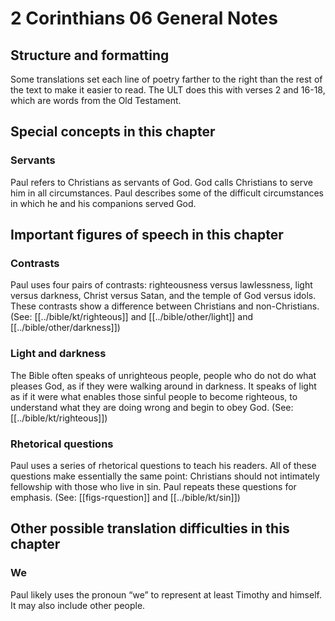# 2 Corinthians 06 General Notes
## Structure and formatting

Some translations set each line of poetry farther to the right than the rest of the text to make it easier to read. The ULT does this with verses 2 and 16-18, which are words from the Old Testament.

## Special concepts in this chapter

### Servants
Paul refers to Christians as servants of God. God calls Christians to serve him in all circumstances. Paul describes some of the difficult circumstances in which he and his companions served God.

## Important figures of speech in this chapter

### Contrasts

Paul uses four pairs of contrasts: righteousness versus lawlessness, light versus darkness, Christ versus Satan, and the temple of God versus idols. These contrasts show a difference between Christians and non-Christians. (See: [[../bible/kt/righteous]] and [[../bible/other/light]] and [[../bible/other/darkness]])

### Light and darkness

The Bible often speaks of unrighteous people, people who do not do what pleases God, as if they were walking around in darkness. It speaks of light as if it were what enables those sinful people to become righteous, to understand what they are doing wrong and begin to obey God. (See: [[../bible/kt/righteous]])

### Rhetorical questions
Paul uses a series of rhetorical questions to teach his readers. All of these questions make essentially the same point: Christians should not intimately fellowship with those who live in sin. Paul repeats these questions for emphasis. (See: [[figs-rquestion]] and [[../bible/kt/sin]])

## Other possible translation difficulties in this chapter

### We

Paul likely uses the pronoun “we” to represent at least Timothy and himself. It may also include other people.